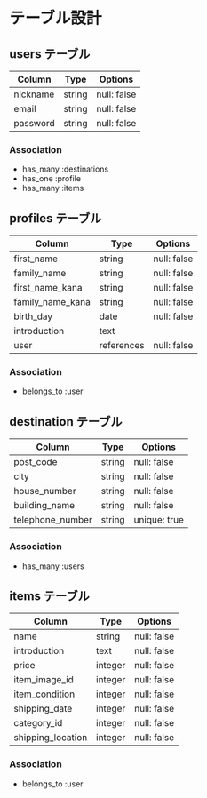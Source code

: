 # テーブル設計

## users テーブル

| Column           | Type   | Options     |
| --------         | ------ | ----------- |
| nickname         | string | null: false |
| email            | string | null: false |
| password         | string | null: false |

### Association

- has_many :destinations
- has_one  :profile 
- has_many :items

## profiles テーブル

| Column            | Type      | Options     |
| ------            | --------- | ----------- |
| first_name        | string    | null: false |
| family_name       | string    | null: false |
| first_name_kana   | string    | null: false |
| family_name_kana  | string    | null: false |
| birth_day         | date      | null: false |
| introduction      | text      |             |
| user              |references | null: false |
### Association

- belongs_to :user

## destination テーブル

| Column           | Type       | Options      |
| ------           | ---------- | ------------ |
| post_code        | string     | null: false  |
| city             | string     | null: false  |
| house_number     | string     | null: false  |
| building_name    | string     | null: false  |
| telephone_number | string   | unique: true   |

### Association

- has_many :users

## items テーブル

| Column            | Type      | Options     |
| -------           | ----------| ----------- |
| name              | string    | null: false |
| introduction      | text      | null: false |
| price             | integer   | null: false |
| item_image_id     | integer   | null: false |
| item_condition    | integer   | null: false |
| shipping_date     | integer   | null: false |
| category_id       | integer   | null: false |
| shipping_location | integer   | null: false |

### Association

- belongs_to :user